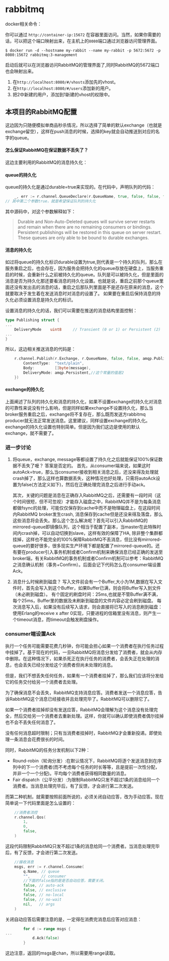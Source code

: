 # rabbitmq

docker相关命令：

你可以通过 `http://container-ip:15672` 在容器里面访问。当然，如果你需要的话，可以把这个端口映射出来，在主机上的`8080`端口通过浏览器访问管理界面。

```shell
$ docker run -d --hostname my-rabbit --name my-rabbit -p 5672:5672 -p 8080:15672 rabbitmq:3-management
```

启动后就可以在浏览器访问RabbitMQ的管理界面了,同时RabbitMQ的5672端口也会映射出来。

1. 在`http://localhost:8080/#/vhosts`添加先的vhost。
2. 在`http://localhost:8080/#/users`添加新的用户。
3. 把2中新建的用户，添加到1新建的vhost的权限中。

## 本项目的RabbitMQ配置

这边因为只随便模拟单商品秒杀情况，所以选择了简单的默认exchange（也就是exchange留空），这样在push消息的时候，选择的key就会自动推送到对应的名字的queue。

#### 怎么保证RabbitMQ在保证数据不丢失了？

这边主要利用的RabbitMQ的消息持久化：

#### queue的持久化

queue的持久化是通过durable=true来实现的。在代码中，声明队列的代码：

```go
	_, err := r.channel.QueueDeclare(r.QueueName, true, false, false, false, nil)
// 其中第二个参数true，就是希望保证队列的持久化
```

其中源码中，对这个参数解释如下：

> Durable and Non-Auto-Deleted queues will survive server restarts and remain
> when there are no remaining consumers or bindings.  Persistent publishings will
> be restored in this queue on server restart.  These queues are only able to be
> bound to durable exchanges.

#### 消息的持久化
如过将queue的持久化标识durable设置为true,则代表是一个持久的队列，那么在服务重启之后，也会存在，因为服务会把持久化的queue存放在硬盘上，当服务重启的时候，会重新什么之前被持久化的queue。队列是可以被持久化，但是里面的消息是否为持久化那还要看消息的持久化设置。也就是说，重启之前那个queue里面还没有发出去的消息的话，重启之后那队列里面是不是还存在原来的消息，这个就要取决于发生着在发送消息时对消息的设置了。
如果要在重启后保持消息的持久化必须设置消息是持久化的标识。

设置消息的持久化的话，我们可以需要在推送的消息结构里面控制：

```go
type Publishing struct {
...
	DeliveryMode    uint8     // Transient (0 or 1) or Persistent (2)
...
}
```

所以，这边相关推送消息的代码是：

```go
	r.channel.Publish(r.Exchange, r.QueueName, false, false, amqp.Publishing{
		ContentType:  "text/plain",
		Body:         []byte(message),
		DeliveryMode: amqp.Persistent,//这个常量的值是2
	})
```

#### exchange的持久化
上面阐述了队列的持久化和消息的持久化，如果不设置exchange的持久化对消息的可靠性来说没有什么影响，但是同样如果exchange不设置持久化，那么当broker服务重启之后，exchange将不复存在，那么既而发送方rabbitmq producer就无法正常发送消息。这里建议，同样设置exchange的持久化。exchange的持久化设置也特别简单。但是因为我们这边是使用的默认exchange，就不需要了。

### 进一步讨论
1. 将queue，exchange, message等都设置了持久化之后就能保证100%保证数据不丢失了嚒？
   答案是否定的。
   首先，从consumer端来说，如果这时autoAck=true，那么当consumer接收到相关消息之后，还没来得及处理就crash掉了，那么这样也算数据丢失，这种情况也好处理，只需将autoAck设置为false(方法定义如下)，然后在正确处理完消息之后进行手动ack。

   其次，关键的问题是消息在正确存入RabbitMQ之后，还需要有一段时间（这个时间很短，但不可忽视）才能存入磁盘之中，RabbitMQ并不是为每条消息都做fsync的处理，可能仅仅保存到cache中而不是物理磁盘上，在这段时间内RabbitMQ broker发生crash, 消息保存到cache但是还没来得及落盘，那么这些消息将会丢失。那么这个怎么解决呢？首先可以引入RabbitMQ的mirrored-queue即镜像队列，这个相当于配置了副本，当master在此特殊时间内crash掉，可以自动切换到slave，这样有效的保障了HA, 除非整个集群都挂掉，这样也不能完全的100%保障RabbitMQ不丢消息，但比没有mirrored-queue的要好很多，很多现实生产环境下都是配置了mirrored-queue的。还有要在producer引入事务机制或者Confirm机制来确保消息已经正确的发送至broker端，有关RabbitMQ的事务机制或者Confirm机制可以参考：RabbitMQ之消息确认机制（事务+Confirm）。后面会记下代码怎么在consumer端设置Ack。

2. 消息什么时候刷到磁盘？
   写入文件前会有一个Buffer,大小为1M,数据在写入文件时，首先会写入到这个Buffer，如果Buffer已满，则会将Buffer写入到文件（未必刷到磁盘）。
   有个固定的刷盘时间：25ms,也就是不管Buffer满不满，每个25ms，Buffer里的数据及未刷新到磁盘的文件内容必定会刷到磁盘。
   每次消息写入后，如果没有后续写入请求，则会直接将已写入的消息刷到磁盘：使用Erlang的receive x after 0实现，只要进程的信箱里没有消息，则产生一个timeout消息，而timeout会触发刷盘操作。

### consumer端设置Ack

执行一个任务可能需要花费几秒钟，你可能会担心如果一个消费者在执行任务过程中挂掉了。基于现在的代码，一旦RabbitMQ将消息分发给了消费者，就会从内存中删除。在这种情况下，如果杀死正在执行任务的消费者，会丢失正在处理的消息，也会丢失已经分发给这个消费者但尚未处理的消息。

但是，我们不想丢失任何任务，如果有一个消费者挂掉了，那么我们应该将分发给它的任务交付给另一个消费者去处理。

为了确保消息不会丢失，RabbitMQ支持消息应答。消费者发送一个消息应答，告诉RabbitMQ这个消息已经接收并且处理完毕了。RabbitMQ可以删除它了。

如果一个消费者挂掉却没有发送应答，RabbitMQ会理解为这个消息没有处理完全，然后交给另一个消费者去重新处理。这样，你就可以确认即使消费者偶尔挂掉也不会不丢失任何消息了。

没有任何消息超时限制；只有当消费者挂掉时，RabbitMQ才会重新投递。即使处理一条消息会花费很长的时间。

同时，RabbitMQ的任务分发机制以下2种：

- Round-robin（轮询分发）:在默认情况下，RabbitMQ将逐个发送消息到在序列中的下一个消费者(而不考虑每个任务的时长等等，且是提前一次性分配，并非一个一个分配)。平均每个消费者获得相同数量的消息。
- Fair dispatch（公平分发）:为限制RabbitMQ只发不超过1条的消息给同一个消费者。当消息处理完毕后，有了反馈，才会进行第二次发送。

而第二种机制，就需要按照前面所说的，必须关闭自动应答，改为手动应答。现在简单说一下代码里面是怎么设置的：

```go
	//消费者流控
	r.channel.Qos(
		1,
		0,
		false,
	)
```

这段代码限制RabbitMQ只发不超过1条的消息给同一个消费者。当消息处理完毕后，有了反馈，才会进行第二次发送。

```go
	//接收消息
	msgs, err := r.channel.Consume(
		q.Name, // queue
		"",     // consumer
		//下面的false指的是是否自动应答，需要关闭。
		false, // auto-ack
		false, // exclusive
		false, // no-local
		false, // no-wait
		nil,   // args
	)
```

关闭自动应答后需要注意的是，一定得在消费完消息后应答对应消息：

```go
		for d := range msgs {
...
			d.Ack(false)
		}
```

这边注意，返回的msgs是chan，所以需要用range读取。